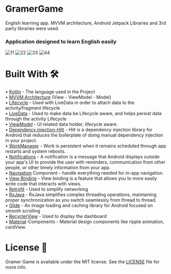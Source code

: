 # GramerGame
English learning app. MVVM architecture, Android Jetpack Libraries and 3rd party libraries were used.

### Application designed to learn English easily

![11](https://user-images.githubusercontent.com/100429928/192610736-37840960-6297-4da6-a16d-4fb1efd2b03a.jpeg)
![22](https://user-images.githubusercontent.com/100429928/192610741-3b27f050-7fcc-4799-8386-9334a22a8548.jpeg)
![33](https://user-images.githubusercontent.com/100429928/192610738-f646a2a3-255c-40fe-9a49-9dfc3278ab06.jpeg)
![44](https://user-images.githubusercontent.com/100429928/192610733-642b882c-a76b-4634-bdef-7a74c226ba80.jpeg)


# Built With  :hammer_and_wrench:

•	[Kotlin](https://kotlinlang.org/) - The language used in the Project<br/>
•	[MVVM Architecture](https://developer.android.com/topic/architecture?gclsrc=aw.ds&gclid=Cj0KCQjwzqSWBhDPARIsAK38LY_eKkftD-Fw99r1XQ_MZl6-jvmqOl4DNXadMjXYG6MpiQP4vY-8gZQaAoPCEALw_wcB) (View - ViewModel - Model)<br/>
•	[Lifecycle](https://developer.android.com/topic/libraries/architecture/lifecycle) - Used with LiveData in order to attach data to the activity/fragment lifecycle<br/>
•	[LiveData](https://developer.android.com/topic/libraries/architecture/livedata) - Used to make data be Lifecycle aware, and helps persist data through the activity Lifecycle<br/>
•	[ViewModel](https://developer.android.com/topic/libraries/architecture/viewmodel) - UI related data holder, lifecycle aware.<br/>
• [Dependency injection-Hilt](https://developer.android.com/training/dependency-injection/hilt-android) - Hilt is a dependency injection library for Android that reduces the boilerplate of doing manual dependency injection in your project.<br/> 
•	[WorkManager](https://developer.android.com/topic/libraries/architecture/workmanager?gclid=CjwKCAjwhNWZBhB_EiwAPzlhNhSQlv-zTx0zCdS0K0z9ikmxyky5JaYMQm2rKKvSR3jH0BWXfGpdthoCjDMQAvD_BwE&gclsrc=aw.ds) - Work is persistent when it remains scheduled through app restarts and system reboots.<br/>
•	[Notifications](https://developer.android.com/develop/ui/views/notifications) - A notification is a message that Android displays outside your app's UI to provide the user with reminders, communication from other people, or other timely information from your app.<br/>
•	[Navigation](https://developer.android.com/guide/navigation) Component - handle everything needed for in-app navigation.<br/>
•	[View Binding](https://developer.android.com/topic/libraries/view-binding) - View binding is a feature that allows you to more easily write code that interacts with views.<br/>
•	[Retrofit](https://square.github.io/retrofit/) - Used to simplify networking<br/>
•	[RxJava](https://www.geeksforgeeks.org/rxjava-for-android/) - RxJava simplifies complex threading operations, maintaining proper synchronization as you switch seamlessly from thread to thread.<br/>
•	[Glide](https://github.com/bumptech/glide) - An image loading and caching library for Android focused on smooth scrolling<br/>
•	[RecyclerView](https://developer.android.com/reference/kotlin/androidx/recyclerview/widget/RecyclerView) - Used to display the dashboard<br/>
•	[Material](https://github.com/material-components/material-components-android/blob/master/docs/getting-started.md)-Components - Material design components like ripple animation, cardView.<br/>

# License  :page_with_curl:<br/>
Gramer Game is available under the MIT  license. See the [LICENSE](https://github.com/ahmetufan/JetpackComposeMovie/blob/main/LICENSE) file for more info.
